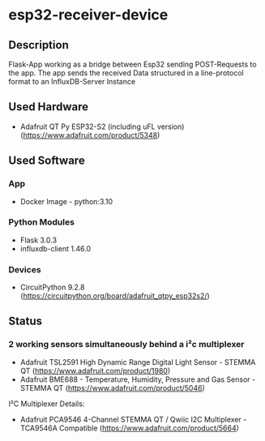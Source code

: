 # esp32-receiver-device

## Description
Flask-App working as a bridge between Esp32 sending POST-Requests to the app. The app sends the received Data structured in a line-protocol format to an InfluxDB-Server Instance

## Used Hardware
 - Adafruit QT Py ESP32-S2 (including uFL version) (https://www.adafruit.com/product/5348)

## Used Software

### App
 - Docker Image - python:3.10

### Python Modules
 - Flask 3.0.3
 - influxdb-client 1.46.0

### Devices
 - CircuitPython 9.2.8 (https://circuitpython.org/board/adafruit_qtpy_esp32s2/)


## Status
### 2 working sensors simultaneously behind a i²c multiplexer

 - Adafruit TSL2591 High Dynamic Range Digital Light Sensor - STEMMA QT (https://www.adafruit.com/product/1980)
 - Adafruit BME688 - Temperature, Humidity, Pressure and Gas Sensor - STEMMA QT (https://www.adafruit.com/product/5046)

I²C Multiplexer Details:
 - Adafruit PCA9546 4-Channel STEMMA QT / Qwiic I2C Multiplexer - TCA9546A Compatible
(https://www.adafruit.com/product/5664)
